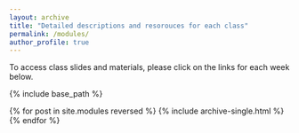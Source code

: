 ```yaml
---
layout: archive
title: "Detailed descriptions and resorouces for each class"
permalink: /modules/
author_profile: true
---
```


To access class slides and materials, please click on the links for each week below.

{% include base_path %}

{% for post in site.modules reversed %}
  {% include archive-single.html %}
{% endfor %}
